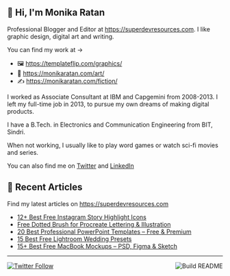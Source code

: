 ## 👋 Hi, I'm Monika Ratan

Professional Blogger and Editor at https://superdevresources.com. I like graphic design, digital art and writing.

You can find my work at → 
- 🖼 https://templateflip.com/graphics/
- 🎨 https://monikaratan.com/art/
- ✍ https://monikaratan.com/fiction/

I worked as Associate Consultant at IBM and Capgemini from 2008-2013. I left my full-time job in 2013, to pursue my own dreams of making digital products.

I have a B.Tech. in Electronics and Communication Engineering from BIT, Sindri.

When not working, I usually like to play word games or watch sci-fi movies and series.

You can also find me on [Twitter](https://twitter.com/monikaratan) and [LinkedIn](https://www.linkedin.com/in/monika-ratan-66207531)


## 📝 Recent Articles

Find my latest articles on https://superdevresources.com

<!-- FEED-START -->
- [12+ Best Free Instagram Story Highlight Icons](https://superdevresources.com/instagram-highlight-icons-free/)
- [Free Dotted Brush for Procreate Lettering & Illustration](https://superdevresources.com/free-dotted-brush-procreate/)
- [20 Best Professional PowerPoint Templates – Free & Premium](https://superdevresources.com/professional-powerpoint-templates/)
- [15 Best Free Lightroom Wedding Presets](https://superdevresources.com/lightroom-wedding-presets/)
- [15+ Best Free MacBook Mockups – PSD, Figma & Sketch](https://superdevresources.com/macbook-mockups-free/)
<!-- FEED-END -->

---
[![Twitter Follow](https://img.shields.io/twitter/follow/monikaratan?label=Follow&style=social)](https://twitter.com/monikaratan) <a href="https://github.com/monikaratan/monikaratan/actions"><img src="https://github.com/monikaratan/monikaratan/workflows/Build%20README/badge.svg?branch=main" align="right" alt="Build README"></a>
